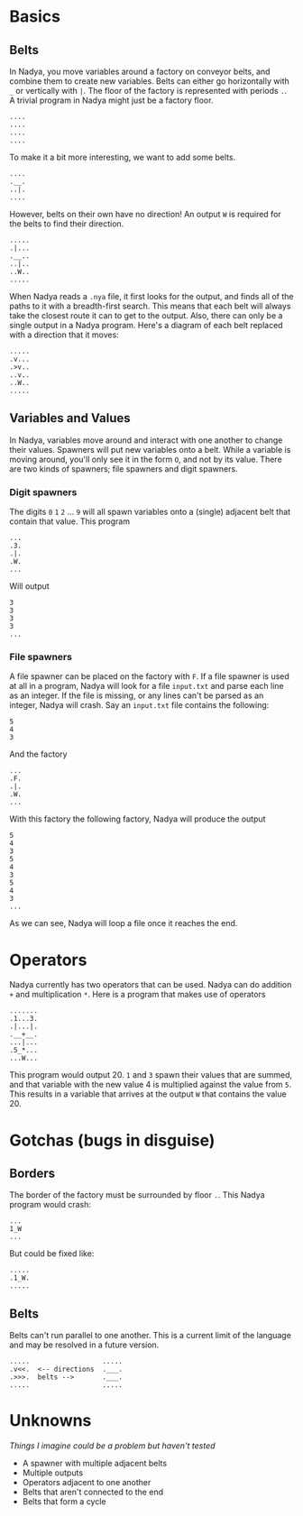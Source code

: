 # Basics

## Belts

In Nadya, you move variables around a factory on conveyor belts, and combine them to create new variables. Belts can either go horizontally with `_` or vertically with `|`. The floor of the factory is represented with periods `.`. A trivial program in Nadya might just be a factory floor.

```
....
....
....
....
```

To make it a bit more interesting, we want to add some belts.

```
....
.__.
..|.
....
```

However, belts on their own have no direction! An output `W` is required for the belts to find their direction.

```
.....
.|...
.__..
..|..
..W..
.....
```

When Nadya reads a `.nya` file, it first looks for the output, and finds all of the paths to it with a breadth-first search. This means that each belt will always take the closest route it can to get to the output. Also, there can only be a single output in a Nadya program. Here's a diagram of each belt replaced with a direction that it moves:

```
.....
.v...
.>v..
..v..
..W..
.....
```

## Variables and Values

In Nadya, variables move around and interact with one another to change their values. Spawners will put new variables onto a belt. While a variable is moving around, you'll only see it in the form `O`, and not by its value. There are two kinds of spawners; file spawners and digit spawners.

### Digit spawners

The digits `0` `1` `2` ... `9` will all spawn variables onto a (single) adjacent belt that contain that value. This program

```
...
.3.
.|.
.W.
...
```

Will output

```
3
3
3
3
...
```

### File spawners

A file spawner can be placed on the factory with `F`. If a file spawner is used at all in a program, Nadya will look for a file `input.txt` and parse each line as an integer. If the file is missing, or any lines can't be parsed as an integer, Nadya will crash. Say an `input.txt` file contains the following:

```
5
4
3
```

And the factory

```
...
.F.
.|.
.W.
...
```

With this factory the following factory, Nadya will produce the output

```
5
4
3
5
4
3
5
4
3
...
```

As we can see, Nadya will loop a file once it reaches the end.

# Operators

Nadya currently has two operators that can be used. Nadya can do addition `+` and multiplication `*`. Here is a program that makes use of operators

```
.......
.1...3.
.|...|.
.__+__.
...|...
.5_*...
...W...
```

This program would output 20. `1` and `3` spawn their values that are summed, and that variable with the new value 4 is multiplied against the value from `5`. This results in a variable that arrives at the output `W` that contains the value 20.


# Gotchas (bugs in disguise)

## Borders

The border of the factory must be surrounded by floor `.`. This Nadya program would crash:

```
...
1_W
...
```

But could be fixed like:

```
.....
.1_W.
.....
```

## Belts

Belts can't run parallel to one another. This is a current limit of the language and may be resolved in a future version.

```
.....                  .....
.v<<.  <-- directions  .___.
.>>>.  belts -->       .___.
.....                  .....
```

# Unknowns

*Things I imagine could be a problem but haven't tested*

- A spawner with multiple adjacent belts
- Multiple outputs
- Operators adjacent to one another
- Belts that aren't connected to the end
- Belts that form a cycle

